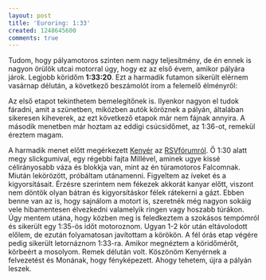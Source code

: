 ```yaml
---
layout: post
title: 'Euroring: 1:33'
created: 1248645600
comments: true
---
```

<p>Tudom, hogy pályamotoros szinten nem nagy teljesítmény, de én ennek is nagyon örülök utcai motorral úgy, hogy ez az első évem, amikor pályára járok. Legjobb köridőm <strong>1:33:20</strong>. Ezt a harmadik futamon sikerült elérnem vasárnap délután, a következő beszámolót írom a felemelő élményről:</p>
<p>Az első etapot tekinthetem bemelegítőnek is. Ilyenkor nagyon el tudok fáradni, amit a szünetben, miközben autók köröznek a pályán, általában sikeresen kiheverek, az ezt következő etapok már nem fájnak annyira. A második menetben már hoztam az eddigi csúcsidőmet, az 1:36-ot, remekül éreztem magam.</p>
<p>A harmadik menet előtt megérkezett <a href="http://rsvforum.com/forumHUN/memberlist.php?mode=viewprofile&amp;u=2">Kenyér</a> az <a href="http://rsvforum.com/forumHUN">RSVfórumról</a>. Ő 1:30 alatt megy slickgumival, egy régebbi fajta Millével, aminek ugye kissé célirányosabb váza és blokkja van, mint az én túramotoros Falcomnak. Miután lekörözött, próbáltam utánamenni. Figyeltem az íveket és a kigyorsításait. Érzésre szerintem nem fékezek akkorát kanyar előtt, viszont nem döntök olyan bátran és kigyorsításkor félek rátekerni a gázt. Ebben benne van az is, hogy sajnálom a motort is, szeretnék még nagyon sokáig vele hibamentesen élvezkedni valamelyik ringen vagy hoszabb túrákon. Úgy mentem utána, hogy közben meg is feledkeztem a szokásos tempómról és sikerült egy 1:35-ös időt motoroznom. Ugyan 1-2 kör után eltávolodott előlem, de ezután folyamatosan javítottam a körökön. A fél órás etap végére pedig sikerült letornáznom 1:33-ra. Amikor megnéztem a köridőmérőt, körbeért a mosolyom. Remek délután volt. Köszönöm Kenyérnek a felvezetést és Monának, hogy fényképezett. Ahogy tehetem, újra a pályán leszek.</p>

